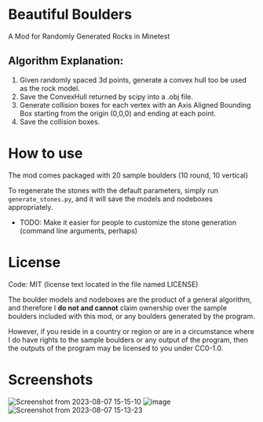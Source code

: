 # Beautiful Boulders

A Mod for Randomly Generated Rocks in Minetest


## Algorithm Explanation:
1. Given randomly spaced 3d points, generate a convex hull too be used as the rock model.
2. Save the ConvexHull returned by scipy into a .obj file.
3. Generate collision boxes for each vertex with an Axis Aligned Bounding Box starting from the origin (0,0,0) and ending at each point.
4. Save the collision boxes.

# How to use

The mod comes packaged with 20 sample boulders (10 round, 10 vertical)

To regenerate the stones with the default parameters, simply run `generate_stones.py`, and it will save the models and nodeboxes appropriately.

- TODO: Make it easier for people to customize the stone generation (command line arguments, perhaps)

# License

Code: MIT (license text located in the file named LICENSE)

The boulder models and nodeboxes are the product of a general algorithm, and therefore I **do not and cannot** claim ownership over the sample boulders included with this mod, or any boulders generated by the program.

However, if you reside in a country or region or are in a circumstance where I do have rights to the sample boulders or any output of the program, then the outputs of the program may be licensed to you under CC0-1.0.

# Screenshots

![Screenshot from 2023-08-07 15-15-10](https://github.com/regulus79/beautifulboulders/assets/117475203/7d5d89ea-3aef-4467-9bab-605c7cf8d992)
![image](https://github.com/regulus79/beautifulboulders/assets/117475203/2594f991-3f33-49f4-8819-eba954852e3f)
![Screenshot from 2023-08-07 15-13-23](https://github.com/regulus79/beautifulboulders/assets/117475203/45a59bd0-8240-4480-8972-4b52de131cdf)
